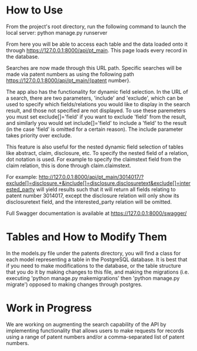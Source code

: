 # How to Use
From the project's root directory, run the following command to launch the local server:
python manage.py runserver

From here you will be able to access each table and the data loaded onto it through https://127.0.0.1:8000/api/pt_main.
This page loads every record in the database.

Searches are now made through this URL path. Specific searches will be made via patent numbers as using the following path https://127.0.0.1:8000/api/pt_main/{patent number}. 

The app also has the functionality for dynamic field selection. In the URL of a search, there are two parameters, 'include' and 'exclude', which can be used to specify which fields/relations you would like to display in the search result, and those not specified are not displayed. To use these paremeters you must set exclude[]='field' if you want to exclude 'field' from the result, and similarly you would set include[]='field' to include a 'field' to the result (in the case 'field' is omitted for a certain reason). The include parameter takes priority over exclude.

This feature is also useful for the nested dynamic field selection of tables like abstract, claim, disclosure, etc. To specify the nested field of a relation, dot notation is used. For example to specify the claimstext field from the claim relation, this is done through claim.claimstext.

For example: http://127.0.0.1:8000/api/pt_main/3014017/?exclude[]=disclosure.*&include[]=disclosure.disclosuretext&exclude[]=interested_party will yield results such that it will return all fields relating to patent number 3014017, except the disclosure relation will only show its disclosuretext field, and the interested_party relation will be omitted.

Full Swagger documentation is available at https://127.0.0.1:8000/swagger/

# Tables and How to Modify Them
In the models.py file under the patents directory, you will find a class for each model representing
a table in the PostgreSQL database. It is best that if you need to make modifications to the database, or the table structure that you do it by making changes to this file, and making the migrations (i.e. executing 'python manage.py makemigrations' then 'python manage.py migrate') opposed to making changes
through postgres. 

# Work in Progress
We are working on augmenting the search capability of the API by implementing functionality that allows users to make requests for records using a range of patent numbers and/or a comma-separated list of patent numbers.